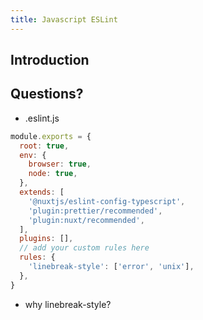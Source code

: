 ```yaml
---
title: Javascript ESLint
---
```


## Introduction


## Questions?

* .eslint.js
```javascript
module.exports = {
  root: true,
  env: {
    browser: true,
    node: true,
  },
  extends: [
    '@nuxtjs/eslint-config-typescript',
    'plugin:prettier/recommended',
    'plugin:nuxt/recommended',
  ],
  plugins: [],
  // add your custom rules here
  rules: {
    'linebreak-style': ['error', 'unix'],
  },
}
```
* why linebreak-style?
